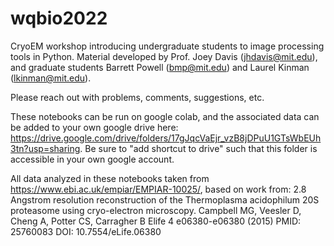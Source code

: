 # wqbio2022
CryoEM workshop introducing undergraduate students to image processing tools in Python. Material developed by Prof. Joey Davis (jhdavis@mit.edu), and graduate students Barrett Powell (bmp@mit.edu) and Laurel Kinman (lkinman@mit.edu). 

Please reach out with problems, comments, suggestions, etc.

These notebooks can be run on google colab, and the associated data can be added to your own google drive here: https://drive.google.com/drive/folders/17gJqcVaEjr_vzB8jDPuU1GTsWbEUh3tn?usp=sharing. Be sure to "add shortcut to drive" such that this folder is accessible in your own google account.

All data analyzed in these notebooks taken from https://www.ebi.ac.uk/empiar/EMPIAR-10025/, based on work from:
2.8 Angstrom resolution reconstruction of the Thermoplasma acidophilum 20S proteasome using cryo-electron microscopy.
Campbell MG, Veesler D, Cheng A, Potter CS, Carragher B 
Elife 4 e06380-e06380 (2015)
PMID: 25760083
DOI: 10.7554/eLife.06380
